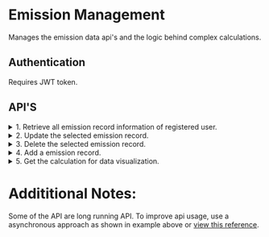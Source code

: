 # Emission Management

Manages the emission data api's and the logic behind complex calculations.

## Authentication

Requires JWT token.

## API'S

<details>
<summary>1. Retrieve all emission record information of registered user.
</summary>

## Endpoint

```
GET    /api/emissions/<int:user_id>
```

## _Example Request_

```

    let response = await fetch("http://127.0.0.1:8000/api/emissions/${user_id}/", {
    method: "GET",
    headers: {
    "Content-Type": "application/json",
    }
    });

    let data = await response.json();
    if (response.status === 200) {
        // Do something
    }

```

## Request Data

| Parameter | Datatype | Description                                | Required |
| --------- | -------- | ------------------------------------------ | -------- |
| user_id   | int      | ID of the user retrieving the information. | Yes      |

## Response format

JSON

## _Example Response_

```

[
  {
    "id": 45,
    "user_Id": 2,
    "item": "Item A",
    "address_from": "123 Elm Street, Maplewood, CA 123, USA",
    "address_to": "123 Willow Avenue, Brisbane, QLD 123, Australia",
    "quantity": 10,
    "updated_at": "",
    "created_at": "2024-02-25T16:44:56.835000+05:45"
  },
  {
    "id": 43,
    "user_Id": 2,
    "item": "Item AB",
    "address_from": "123 Birch Lane, London 123 123, United Kingdom",
    "address_to": "123 Oak Terrace, Toronto, ON 123 123, Canada",
    "quantity": 10,
    "updated_at": "",
    "created_at": "2023-10-15T12:25:38+05:45"
  },
]
```

</details>

<details>
<summary>2. Update the selected emission record.</summary>

## Endpoint

```
PUT    /api/emissions/<int:user_id>/<int:emission_id>
```

## _Example Request_

```

    let response = await fetch("http://127.0.0.1:8000/api/emissions/${user_id}/${emission_id}", {
    method: "POST",
    headers: {
    "Content-Type": "application/json",
    },
    body: JSON.stringify({
        item: e.target.item_name.value,
        /*
            other attributes
        */
      }),
    });

    let data = await response.json();
    if (response.status === 200) {
        // Do something
    }

```

## Request Data

| Parameter    | Datatype | Description                                | Required |
| ------------ | -------- | ------------------------------------------ | -------- |
| user_id      | int      | ID of the user retrieving the information. | Yes      |
| emission_id  | int      | ID of the emission record to be retrieve.  | Yes      |
| item         | Varchar  | category of the emission                   | Yes      |
| address_from | Varchar  | starting point of delivery                 | Yes      |
| address_to   | Varchar  | destination point of delivery              | Yes      |
| quantity     | BigInt   | Volume of material to deliver              | Yes      |

## Response format

JSON

## _Example Response_

```

    {
    "message": "Record updated."
    }
```

</details>

<details>
<summary>3. Delete the selected emission record.</summary>

## Endpoint

```
DELETE    /api/emissions/<int:user_id>/<int:emission_id>
```

## _Example Request_

```

    let response = await fetch("http://127.0.0.1:8000/api/emissions/${user_id}/${emission_id}", {
    method: "DELETE",
    headers: {
    "Content-Type": "application/json",
    }
    });

    let data = await response.json();
    if (response.status === 200) {
        // Do something
    }

```

## Request Data

| Parameter   | Datatype | Description                                | Required |
| ----------- | -------- | ------------------------------------------ | -------- |
| user_id     | int      | ID of the user retrieving the information. | Yes      |
| emission_id | int      | ID of the emission record to be retrieve.  | Yes      |

## Response format

JSON

## _Example Response_

```

    {
    "message": "Record deleted successfully."
    }
```

</details>

<details>
<summary>4. Add a emission record.</summary>

## Endpoint

```
POST    /api/emissions/<int:user_id>
```

## _Example Request_

```

    let response = await fetch("http://127.0.0.1:8000/api/emissions/${user_id}", {
    method: "POST",
    headers: {
    "Content-Type": "application/json",
    },
    body: JSON.stringify({
        item: e.target.item_name.value,
        /*
            other attributes
        */
      }),
    });

    let data = await response.json();
    if (response.status === 200) {
        // Do something
    }

```

## Request Data

| Parameter    | Datatype | Description                                | Required |
| ------------ | -------- | ------------------------------------------ | -------- |
| user_id      | int      | ID of the user retrieving the information. | Yes      |
| item         | Varchar  | category of the emission                   | Yes      |
| address_from | Varchar  | starting point of delivery                 | Yes      |
| address_to   | Varchar  | destination point of delivery              | Yes      |
| quantity     | BigInt   | Volume of material to deliver              | Yes      |

## Response format

JSON

## _Example Response_

```

    {
    "message": "Record added successfully"
    }
```

</details>

<details>
<summary>5. Get the calculation for data visualization.</summary>

## Endpoint

```
GET    /api/emissions/<int:user_id>/get_calculations
```

## _Example Request_

```

    let response = await fetch("http://127.0.0.1:8000/api/emissions/${user_id}/get_calculations", {
    method: "GET",
    headers: {
    "Content-Type": "application/json",
    }
    });

    let data = await response.json();
    if (response.status === 200) {
        // Do something
    }

```

## Request Data

| Parameter | Datatype | Description                                | Required |
| --------- | -------- | ------------------------------------------ | -------- |
| user_id   | int      | ID of the user retrieving the information. | Yes      |

## Response format

JSON

## _Example Response_

```

[
    {
        "id": 42,
        "calculation": 50,
        "created_at": "2023-10-15T12:25:38+05:45",
        "distance": 0.5,
        "quantity": 10
    },
    {
        "id": 43,
        "calculation": 80,
        "created_at": "2024-02-25T16:44:56.835000+05:45",
        "distance": 0.8,
        "quantity": 10
    }
]
```

</details>

# Addititional Notes:

Some of the API are long running API. To improve api usage, use a asynchronous approach as shown in example above or [view this reference](https://www.geeksforgeeks.org/how-to-fetch-data-from-apis-using-asynchronous-await-in-reactjs/).
